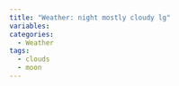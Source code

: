 ```yaml
---
title: "Weather: night mostly cloudy lg"
variables:
categories:
  - Weather
tags:
  - clouds
  - moon
---
```

